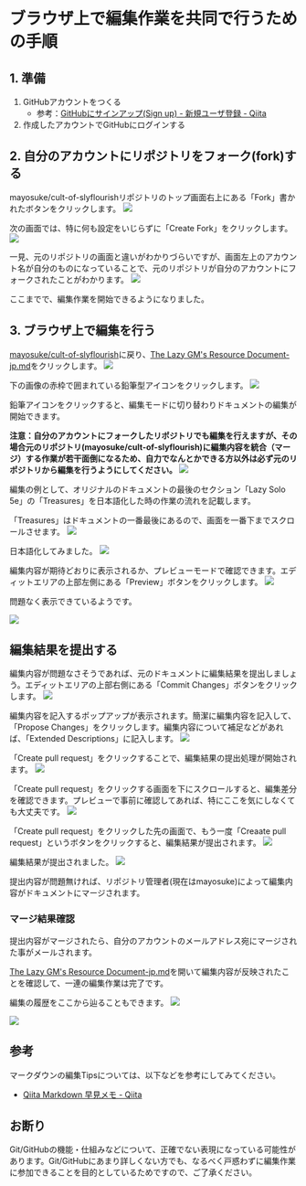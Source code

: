 # ブラウザ上で編集作業を共同で行うための手順

## 1. 準備

1. GitHubアカウントをつくる
    - 参考：[GitHubにサインアップ(Sign up) - 新規ユーザ登録 - Qiita](https://qiita.com/mfunaki/items/e01762475967d4e05a1f)
1. 作成したアカウントでGitHubにログインする


## 2. 自分のアカウントにリポジトリをフォーク(fork)する

mayosuke/cult-of-slyflourishリポジトリのトップ画面右上にある「Fork」書かれたボタンをクリックします。
![](images/click_fork.png)


次の画面では、特に何も設定をいじらずに「Create Fork」をクリックします。
![](images/create_fork.png)


一見、元のリポジトリの画面と違いがわかりづらいですが、画面左上のアカウント名が自分のものになっていることで、元のリポジトリが自分のアカウントにフォークされたことがわかります。
![](images/forked_repository.png)

ここまでで、編集作業を開始できるようになりました。


## 3. ブラウザ上で編集を行う

[mayosuke/cult-of-slyflourish](https://github.com/mayosuke/cult-of-slyflourish)に戻り、[The Lazy GM's Resource Document-jp.md](../The%20Lazy%20GM's%20Resource%20Document-jp.md)をクリックします。
![](images/open_document.png)


下の画像の赤枠で囲まれている鉛筆型アイコンをクリックします。
![](images/start_edit.png)

鉛筆アイコンをクリックすると、編集モードに切り替わりドキュメントの編集が開始できます。

**注意：自分のアカウントにフォークしたリポジトリでも編集を行えますが、その場合元のリポジトリ(mayosuke/cult-of-slyflourish)に編集内容を統合（マージ）する作業が若干面倒になるため、自力でなんとかできる方以外は必ず元のリポジトリから編集を行うようにしてください。**
![](images/edit_mode.png)

編集の例として、オリジナルのドキュメントの最後のセクション「Lazy Solo 5e」の「Treasures」を日本語化した時の作業の流れを記載します。

「Treasures」はドキュメントの一番最後にあるので、画面を一番下までスクロールさせます。
![](images/translation_example1.png)

日本語化してみました。
![](images/translation_example2.png)

編集内容が期待どおりに表示されるか、プレビューモードで確認できます。エディットエリアの上部左側にある「Preview」ボタンをクリックします。
![](images/preview_button.png)

問題なく表示できているようです。

![](images/check_preview.png)

## 編集結果を提出する

編集内容が問題なさそうであれば、元のドキュメントに編集結果を提出しましょう。エディットエリアの上部右側にある「Commit Changes」ボタンをクリックします。
![](images/commit_change.png)

編集内容を記入するポップアップが表示されます。簡潔に編集内容を記入して、「Propose Changes」をクリックします。編集内容について補足などがあれば、「Extended Descriptions」に記入します。
![](images/propose_changes.png)

「Create pull request」をクリックすることで、編集結果の提出処理が開始されます。
![](images/create_pr.png)

「Create pull request」をクリックする画面を下にスクロールすると、編集差分を確認できます。プレビューで事前に確認してあれば、特にここを気にしなくても大丈夫です。
![](images/compare_changes.png)

「Create pull request」をクリックした先の画面で、もう一度「Creaate pull request」というボタンをクリックすると、編集結果が提出されます。
![](images/submit_changes.png)

編集結果が提出されました。
![](images/changes_submitted.png)

提出内容が問題無ければ、リポジトリ管理者(現在はmayosuke)によって編集内容がドキュメントにマージされます。


### マージ結果確認

提出内容がマージされたら、自分のアカウントのメールアドレス宛にマージされた事がメールされます。

[The Lazy GM's Resource Document-jp.md](The%20Lazy%20GM's%20Resource%20Document-jp.md)を開いて編集内容が反映されたことを確認して、一連の編集作業は完了です。

編集の履歴をここから辿ることもできます。
![](images/check_history.png)

![](images/merged_history.png)


## 参考

マークダウンの編集Tipsについては、以下などを参考にしてみてください。

- [Qiita Markdown 早見メモ - Qiita](https://qiita.com/iiokazuya/items/21ae40c1ee8ec9acd484)



## お断り

Git/GitHubの機能・仕組みなどについて、正確でない表現になっている可能性があります。Git/GitHubにあまり詳しくない方でも、なるべく戸惑わずに編集作業に参加できることを目的としているためですので、ご了承ください。
